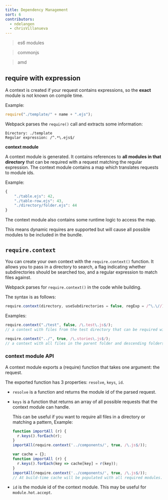 ```yaml
---
title: Dependency Management
sort: 6
contributors:
  - ndelangen
  - chrisVillanueva
---
```


> es6 modules

> commonjs

> amd

## require with expression

A context is created if your request contains expressions, so the **exact** module is not known on compile time.

Example:
```javascript
require("./template/" + name + ".ejs");
```

Webpack parses the `require()` call and extracts some information:

```
Directory: ./template
Regular expression: /^.*\.ejs$/
```

**context module**

A context module is generated. It contains references to **all modules in that directory** that can be required with a request matching the regular expression. The context module contains a map which translates requests to module ids.

Example:
```javascript
{
    "./table.ejs": 42,
    "./table-row.ejs": 43,
    "./directory/folder.ejs": 44
}
```
The context module also contains some runtime logic to access the map.

This means dynamic requires are supported but will cause all possible modules to be included in the bundle.

## `require.context`

You can create your own context with the `require.context()` function.
It allows you to pass in a directory to search, a flag indicating whether subdirectories should be searched
too, and a regular expression to match files against.

Webpack parses for `require.context()` in the code while building.

The syntax is as follows:

```javascript
require.context(directory, useSubdirectories = false, regExp = /^\.\//)
```

Examples:

```javascript
require.context("./test", false, /\.test\.js$/);
// a context with files from the test directory that can be required with a request endings with `.test.js`.
```

```javascript
require.context("../", true, /\.stories\.js$/);
// a context with all files in the parent folder and descending folders ending with `.stories.js`.
```

### context module API
A context module exports a (require) function that takes one argument: the request.

The exported function has 3 properties: `resolve`, `keys`, `id`.

- `resolve` is a function and returns the module id of the parsed request.
- `keys` is a function that returns an array of all possible requests that the context module can handle.

  This can be useful if you want to require all files in a directory or matching a pattern, Example:

  ```javascript
  function importAll (r) {
    r.keys().forEach(r);
  }
  importAll(require.context('../components/', true, /\.js$/));
  ```

  ```javascript
  var cache = {};
  function importAll (r) {
    r.keys().forEach(key => cache[key] = r(key));
  }
  importAll(require.context('../components/', true, /\.js$/));
  // At build-time cache will be populated with all required modules.
  ```
- `id` is the module id of the context module. This may be useful for `module.hot.accept`.
